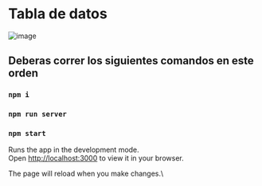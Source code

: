 # Tabla de datos

![image](https://user-images.githubusercontent.com/96792646/174197836-429ca0b1-ac0e-4898-80c1-7a8c4e2d5c9b.png)


## Deberas correr los siguientes comandos en este orden

### `npm i`

### `npm run server`

### `npm start`

Runs the app in the development mode.\
Open [http://localhost:3000](http://localhost:3000) to view it in your browser.

The page will reload when you make changes.\

